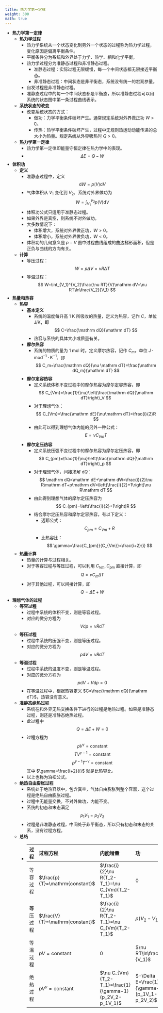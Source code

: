 ```yaml
---
title: 热力学第一定律
weight: 300
math: true
---
```


- **热力学第一定律**
    - **热力学过程**
        - 热力学系统从一个状态变化到另外一个状态的过程称为热力学过程，变化原因是偏离平衡条件。
        - 平衡条件分为系统和外界处于力学、热学、相和化学平衡。
        - 热力学过程分为准静态过程和非准静态过程。
            - 准静态过程：实际过程无限缓慢，每一个中间状态都无限接近平衡态。
            - 非准静态过程：中间状态是非平衡态，系统没有统一的宏观参量。
        - 自发过程是非准静态过程。
        - 准静态过程中的每一个中间状态都是平衡态，所以准静态过程可以用系统的状态图中第一条过程曲线表示。
    - **系统状态的改变**
        - 改变系统状态的方式：
            - 做功：力学平衡条件破坏产生。通常规定系统对外界做正功 $W>0$。
            - 传热：热学平衡条件破坏产生，过程中无规则热运动动能传递的总大小为热量。规定系统从外界吸热时 $Q>0$。
    - **热力学第一定律**
        - 热力学第一定律即能量守恒定律在热力学中的表现。
        - $$
          \Delta E=Q-W
          $$
- **体积功**
    - **定义**
        - 准静态过程中，定义
          $$
          \mathrm dW=p(V)\mathrm dV
          $$
        - 气体体积从 $V_1$ 变化到 $V_2$，系统对外界做功为
          $$
          W=\int_{V_1}^{V_2}p(V)\mathrm dV
          $$
        - 体积功公式只适用于准静态过程。
        - 如果外界是真空，则系统不对外做功。
        - 大多数情况下：
            - 体积增大，系统对外界做正功，$W>0$。
            - 体积增小，系统对外界做负功，$W<0$。
        - 体积功的几何意义是 $p-V$ 图中过程曲线组成的曲边梯形面积，但是正负与曲线的方向有关。
    - **计算**
        - 等压过程：
          $$
          W=p\Delta V=\nu R\Delta T
          $$
        - 等温过程：
          $$
          W=\int_{V_1}^{V_2}\frac{\nu RT}{V}\mathrm dV=\nu RT\ln\frac{V_2}{V_1}
          $$
- **热量和热容**
    - **热容**
        - **基本定义**
            - 系统的温度每升高 $1\mathrm{\ K}$ 所吸收的热量，定义为热容，记作 $C$，单位 $\mathrm{J/K}$，即
              $$
              C=\frac{\mathrm dQ}{\mathrm dT}
              $$
            - 热容与系统的具体大小或质量有关。
        - **摩尔热容**
            - 系统的物质的量为 $1\mathrm{\ mol}$ 时，定义摩尔热容，记作 $C_m$，单位 $\mathrm{J\cdot mod^{-1}\cdot K^{-1}}$，即
              $$
              C_m=\frac{\mathrm dQ}{\nu \mathrm dT}=\frac{\mathrm dQ_m}{\mathrm dT}
              $$
        - **摩尔定容热容**
            - 定义系统体积不变过程中的摩尔热容为摩尔定容热容，即
              $$
              C_{Vm}=\frac{1}{\nu}\left(\frac{\mathrm dQ}{\mathrm dT}\right)_V
              $$
            - 对于理想气体：
              $$
              C_{Vm}=\frac{\mathrm dE}{\nu\mathrm dT}=\frac{i}{2}R
              $$
            - 由此可以得到理想气体内能的另外一种公式：
              $$
              E=\nu C_{Vm}T
              $$
        - **摩尔定压热容**
            - 定义系统压强不变过程中的摩尔热容为摩尔定压热容，即
              $$
              C_{pm}=\frac{1}{\nu}\left(\frac{\mathrm dQ}{\mathrm dT}\right)_p
              $$
            - 对于理想气体，间接求解 $\mathrm dQ$：
              $$
              \mathrm dQ=\mathrm dE+\mathrm dW=\frac{i}{2}\nu R\mathrm dT+p\mathrm dV=\left(\frac{i}{2}+1\right)\nu R\mathrm dT
              $$
            - 由此得到理想气体的摩尔定压热容为
              $$
              C_{pm}=\left(\frac{i}{2}+1\right)R
              $$
            - 结合摩尔定压热容和摩尔定容热容，有以下定义：
                - 迈耶公式：
                  $$
                  C_{pm}=C_{Vm}+R
                  $$
                - 比热容比：
                  $$
                  \gamma=\frac{C_{pm}}{C_{Vm}}=\frac{i+2}{i}
                  $$
    - **热量计算**
        - 热量的计算与过程相关。
        - 对于等容过程与等压过程，可以利用 $C_{Vm},C_{pm}$ 直接计算，即
          $$
          Q=\nu C_{m}\Delta T
          $$
        - 对于其他过程，可以间接计算，即
          $$
          Q=\Delta E+W
          $$
- **理想气体的过程**
    - **等容过程**
        - 过程中系统的体积不变，则是等容过程。
        - 对应的微分方程为
          $$
          V\mathrm dp=\nu R\mathrm dT
          $$
    - **等压过程**
        - 过程中系统的压强不变，则是等压过程。
        - 对应的微分方程为
          $$
          p\mathrm dV=\nu R\mathrm dT
          $$
    - **等温过程**
        - 过程中系统的温度不变，则是等温过程。
        - 对应的微分方程为
          $$
          p\mathrm dV+V\mathrm dp=0
          $$
        - 在等温过程中，根据热容定义 $C=\frac{\mathrm dQ}{\mathrm dT}$，热容没有意义。
    - **准静态绝热过程**
        - 系统在和外界无热交换条件下进行的过程是绝热过程。如果是准静态过程，则还是准静态绝热过程。
        - 此过程中
          $$
          Q=\Delta E+W=0
          $$
        - 过程方程为
          $$
          pV^\gamma=\mathrm{constant}
          $$
          $$
          TV^{\gamma-1}=\mathrm{constant}
          $$
          $$
          p^{\gamma-1}T^{-\gamma}=\mathrm{constant}
          $$
          其中 $\gamma=\frac{i+2}{i}$ 就是比热容比。
        - 以上也称为泊松公式。
    - **绝热自由膨胀过程**
        - 系统处于绝热容器中，包含真空，气体自由膨胀到整个容器，这个过程是绝热自由膨胀过程。
        - 过程中无能量交换，不对外做功，内能不变。
        - 系统的初态和末态满足
          $$
          p_1V_1=p_2V_2
          $$
        - 过程是非准静态过程，中间处于非平衡态，所以只有初态和末态的关系，没有过程方程。
    - **总结**
        - | 过程 | 过程方程 | 内能增量 | 功 | 热量 |
          |:-|:-|:-|:-|:-|
          | 等容过程 | $\frac{p}{T}=\mathrm{constant}$ | $\frac{i}{2}\nu R(T_2-T_1)=\nu C_{Vm}(T_2-T_1)$ | $0$ | $Q=\Delta E$ |
          | 等压过程 | $\frac{V}{T}=\mathrm{constant}$ | $\frac{i}{2}\nu R(T_2-T_1)=\nu C_{Vm}(T_2-T_1)$ | $p(V_2-V_1)$ | $Q=\Delta E+W$ |
          | 等温过程 | $pV=\mathrm{constant}$ | $0$ | $\nu RT\ln\frac{V_2}{V_1}$ | $Q=W$ |
          | 绝热过程 | $pV^\gamma=\mathrm{constant}$ | $\nu C_{Vm}(T_2-T_1)=\frac{1}{\gamma-1}(p_2V_2-p_1V_1)$ | $-\Delta E=\frac{1}{\gamma-1}(p_1V_1-p_2V_2)$ | $0$ |
